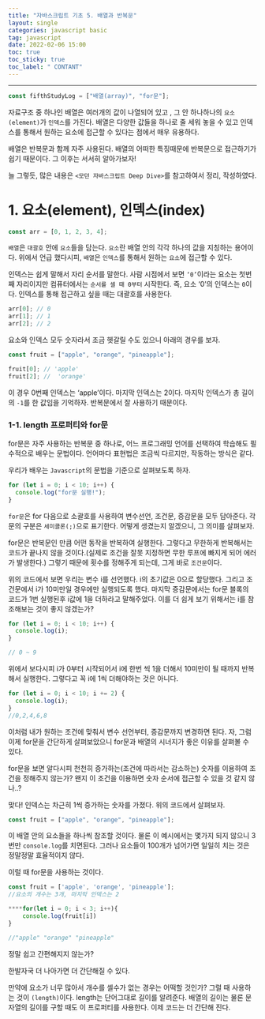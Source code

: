 ```yaml
---
title: "자바스크립트 기초 5. 배열과 반복문"
layout: single
categories: javascript basic
tag: javascript
date: 2022-02-06 15:00
toc: true
toc_sticky: true
toc_label: " CONTANT"
---
```


---

```jsx
const fifthStudyLog = ["배열(array)", "for문"];
```

자료구조 중 하나인 배열은 여러개의 값이 나열되어 있고 , 그 안 하나하나의 `요소(element)`가 `인덱스`를 가진다. 배열은 다양한 값들을 하나로 줄 세워 놓을 수 있고 인덱스를 통해서 원하는 요소에 접근할 수 있다는 점에서 매우 유용하다.

배열은 반복문과 함께 자주 사용된다. 배열의 어떠한 특징때문에 반복문으로 접근하기가 쉽기 때문이다. 그 이후는 서서히 알아가보자!

늘 그렇듯, 많은 내용은 `<모던 자바스크립트 Deep Dive>`를 참고하여서 정리, 작성하였다.

# 1. 요소(element), 인덱스(index)

```jsx
const arr = [0, 1, 2, 3, 4];
```

`배열`은 `대괄호` 안에 `요소`들을 담는다. `요소`란 배열 안의 각각 하나의 값을 지칭하는 용어이다. 위에서 언급 했다시피, `배열`은 `인덱스`를 통해서 원하는 `요소`에 접근할 수 있다.

인덱스는 쉽게 말해서 자리 순서를 말한다. 사람 시점에서 보면 `‘0’`이라는 요소는 첫번째 자리이지만 컴퓨터에서는 `순서를 셀 때 0부터` 시작한다. 즉, 요소 ‘0’의 인덱스는 `0`이다. 인덱스를 통해 접근하고 싶을 때는 대괄호를 사용한다.

```jsx
arr[0]; // 0
arr[1]; // 1
arr[2]; // 2
```

요소와 인덱스 모두 숫자라서 조금 헷갈릴 수도 있으니 아래의 경우를 보자.

```jsx
const fruit = ["apple", "orange", "pineapple"];

fruit[0]; // 'apple'
fruit[2]; //  'orange'
```

이 경우 0번째 인덱스는 ‘apple’이다. 마지막 인덱스는 2이다. 마지막 인덱스가 총 길이의 `-1`를 한 값임을 기억하자. 반복문에서 잘 사용하기 때문이다.

### 1-1. length 프로퍼티와 for문

for문은 자주 사용하는 반복문 중 하나로, 어느 프로그래밍 언어를 선택하여 학습해도 필수적으로 배우는 문법이다. 언어마다 표현법은 조금씩 다르지만, 작동하는 방식은 같다.

우리가 배우는 `Javascript`의 문법을 기준으로 살펴보도록 하자.

```jsx
for (let i = 0; i < 10; i++) {
  console.log("for문 실행!");
}
```

`for문`은 for 다음으로 소괄호를 사용하여 변수선언, 조건문, 증감문을 모두 담아준다. 각 문의 구분은 `세미콜론(;)`으로 표기한다. 어떻게 생겼는지 알겠으니, 그 의미를 살펴보자.

for문은 반복문인 만큼 어떤 동작을 반복하여 실행한다. 그렇다고 무한하게 반복해서는 코드가 끝나지 않을 것이다.(실제로 조건을 잘못 지정하면 무한 루프에 빠지게 되어 에러가 발생한다.) 그렇기 때문에 횟수를 정해주게 되는데, 그게 바로 `조건문`이다.

위의 코드에서 보면 우리는 변수 i를 선언했다. i의 초기값은 0으로 할당했다. 그리고 조건문에서 i가 10미만일 경우에만 실행되도록 했다. 마지막 증감문에서는 for문 블록의 코드가 1번 실행된후 i값에 1을 더하라고 말해주었다. 이를 더 쉽게 보기 위해서는 i를 참조해보는 것이 좋지 않겠는가?

```jsx
for (let i = 0; i < 10; i++) {
  console.log(i);
}

// 0 ~ 9
```

위에서 보다시피 i가 0부터 시작되어서 i에 한번 씩 1을 더해서 10미만이 될 때까지 반복해서 실행한다. 그렇다고 꼭 i에 1씩 더해야하는 것은 아니다.

```jsx
for (let i = 0; i < 10; i += 2) {
  console.log(i);
}
//0,2,4,6,8
```

이처럼 내가 원하는 조건에 맞춰서 변수 선언부터, 증감문까지 변경하면 된다. 자, 그럼 이제 for문을 간단하게 살펴보았으니 for문과 배열의 시너지가 좋은 이유를 살펴볼 수 있다.

for문을 보면 알다시피 천천히 증가하는(조건에 따라서는 감소하는) 숫자를 이용하여 조건을 정해주지 않는가? 왠지 이 조건을 이용하면 숫자 순서에 접근할 수 있을 것 같지 않나..?

맞다! 인덱스는 차근히 1씩 증가하는 숫자를 가졌다. 위의 코드에서 살펴보자.

```jsx
const fruit = ["apple", "orange", "pineapple"];
```

이 배열 안의 요소들을 하나씩 참조할 것이다. 물론 이 예시에서는 몇가지 되지 않으니 3번만 `console.log`를 치면된다. 그러나 요소들이 100개가 넘어가면 일일히 치는 것은 정말정말 효율적이지 않다.

이럴 때 for문을 사용하는 것이다.

```jsx
const fruit = ['apple', 'orange', 'pineapple'];
//요소의 개수는 3개, 마지막 인덱스는 2

****for(let i = 0; i < 3; i++){
	console.log(fruit[i])
}

//"apple" "orange" "pineapple"

```

정말 쉽고 간편해지지 않는가?

한발자국 더 나아가면 더 간단해질 수 있다.

만약에 요소가 너무 많아서 개수를 셀수가 없는 경우는 어떡할 것인가? 그럴 때 사용하는 것이 `(length)`이다. length는 단어그대로 길이를 알려준다. 배열의 길이는 물론 문자열의 길이를 구할 때도 이 프로퍼티를 사용한다. 이제 코드는 더 간단해 진다.
